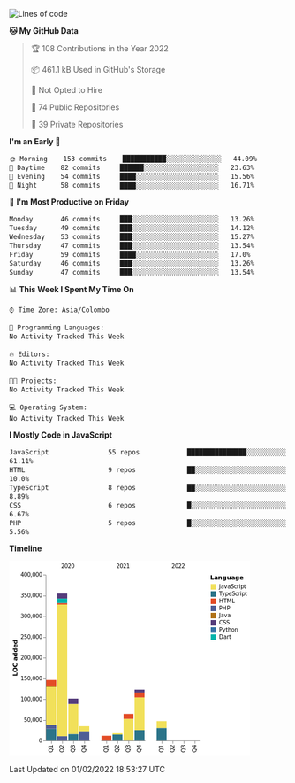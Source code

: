 
<!--START_SECTION:waka-->
![Lines of code](https://img.shields.io/badge/From%20Hello%20World%20I%27ve%20Written-905%20Thousand%20lines%20of%20code-blue)

**🐱 My GitHub Data** 

> 🏆 108 Contributions in the Year 2022
 > 
> 📦 461.1 kB Used in GitHub's Storage 
 > 
> 🚫 Not Opted to Hire
 > 
> 📜 74 Public Repositories 
 > 
> 🔑 39 Private Repositories  
 > 
**I'm an Early 🐤** 

```text
🌞 Morning    153 commits    ███████████░░░░░░░░░░░░░░   44.09% 
🌆 Daytime    82 commits     ██████░░░░░░░░░░░░░░░░░░░   23.63% 
🌃 Evening    54 commits     ████░░░░░░░░░░░░░░░░░░░░░   15.56% 
🌙 Night      58 commits     ████░░░░░░░░░░░░░░░░░░░░░   16.71%

```
📅 **I'm Most Productive on Friday** 

```text
Monday       46 commits     ███░░░░░░░░░░░░░░░░░░░░░░   13.26% 
Tuesday      49 commits     ███░░░░░░░░░░░░░░░░░░░░░░   14.12% 
Wednesday    53 commits     ███░░░░░░░░░░░░░░░░░░░░░░   15.27% 
Thursday     47 commits     ███░░░░░░░░░░░░░░░░░░░░░░   13.54% 
Friday       59 commits     ████░░░░░░░░░░░░░░░░░░░░░   17.0% 
Saturday     46 commits     ███░░░░░░░░░░░░░░░░░░░░░░   13.26% 
Sunday       47 commits     ███░░░░░░░░░░░░░░░░░░░░░░   13.54%

```


📊 **This Week I Spent My Time On** 

```text
⌚︎ Time Zone: Asia/Colombo

💬 Programming Languages: 
No Activity Tracked This Week

🔥 Editors: 
No Activity Tracked This Week

🐱‍💻 Projects: 
No Activity Tracked This Week

💻 Operating System: 
No Activity Tracked This Week

```

**I Mostly Code in JavaScript** 

```text
JavaScript               55 repos            ███████████████░░░░░░░░░░   61.11% 
HTML                     9 repos             ██░░░░░░░░░░░░░░░░░░░░░░░   10.0% 
TypeScript               8 repos             ██░░░░░░░░░░░░░░░░░░░░░░░   8.89% 
CSS                      6 repos             █░░░░░░░░░░░░░░░░░░░░░░░░   6.67% 
PHP                      5 repos             █░░░░░░░░░░░░░░░░░░░░░░░░   5.56%

```


**Timeline**

![Chart not found](https://raw.githubusercontent.com/ccweerasinghe1994/ccweerasinghe1994/master/charts/bar_graph.png) 


 Last Updated on 01/02/2022 18:53:27 UTC
<!--END_SECTION:waka-->
